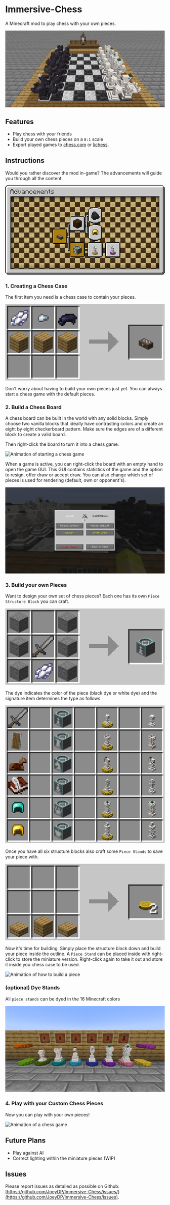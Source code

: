 # Immersive-Chess
A Minecraft mod to play chess with your own pieces.

![ImmersiveChess](https://raw.githubusercontent.com/JoeyDP/Immersive-Chess/main/docs/board_overview_banner.png)

## Features
- Play chess with your friends
- Build your own chess pieces on a `8:1` scale
- Export played games to [chess.com](https://www.chess.com/analysis?tab=analysis/) or [lichess](https://lichess.org/paste).

## Instructions

Would you rather discover the mod in-game? The advancements will guide you through all the content.

![Advancements](https://raw.githubusercontent.com/JoeyDP/Immersive-Chess/main/docs/advancements.png)


### 1. Creating a Chess Case

The first item you need is a chess case to contain your pieces.

![Crafting recipe of chess case](https://raw.githubusercontent.com/JoeyDP/Immersive-Chess/main/docs/crafting_case.png)

Don't worry about having to build your own pieces just yet. You can always start a chess game with the default pieces.

### 2. Build a Chess Board

A chess board can be built in the world with any solid blocks. Simply choose two vanilla blocks that ideally have contrasting colors and create an eight by eight checkerboard pattern. Make sure the edges are of a different block to create a valid board.

Then right-click the board to turn it into a chess game.

![Animation of starting a chess game](https://raw.githubusercontent.com/JoeyDP/Immersive-Chess/main/docs/start.gif?raw=true)

When a game is active, you can right-click the board with an empty hand to open the game GUI. This GUI contains statistics of the game and the option to resign, offer draw or accept draw. You can also change which set of pieces is used for rendering (default, own or opponent's).

![The in-game GUI](https://raw.githubusercontent.com/JoeyDP/Immersive-Chess/main/docs/game_gui.png)

### 3. Build your own Pieces

Want to design your own set of chess pieces? Each one has its own `Piece Structure Block` you can craft.

![Crafting recipes of piece structure blocks](https://raw.githubusercontent.com/JoeyDP/Immersive-Chess/main/docs/crafting_pieces.gif?raw=true)

The dye indicates the color of the piece (black dye or white dye) and the signature item determines the type as follows

![Overview of crafting ingredients](https://raw.githubusercontent.com/JoeyDP/Immersive-Chess/main/docs/overview_pieces.png)

Once you have all six structure blocks also craft some `Piece Stands` to save your piece with.

![Crafting recipe of piece stand](https://raw.githubusercontent.com/JoeyDP/Immersive-Chess/main/docs/crafting_stand.png)

Now it's time for building. Simply place the structure block down and build your piece inside the outline. A `Piece Stand` can be placed inside with right-click to store the miniature version. Right-click again to take it out and store it inside you chess case to be used.

![Animation of how to build a piece](https://raw.githubusercontent.com/JoeyDP/Immersive-Chess/main/docs/build_piece.gif?raw=true)


### (optional) Dye Stands 

All `piece stands` can be dyed in the 16 Minecraft colors

![Image of all colors of piece stands](https://raw.githubusercontent.com/JoeyDP/Immersive-Chess/main/docs/stands_colors.png)


### 4. Play with your Custom Chess Pieces

Now you can play with your own pieces!

![Animation of a chess game](https://raw.githubusercontent.com/JoeyDP/Immersive-Chess/main/docs/play.gif?raw=true)


## Future Plans
- Play against AI
- Correct lighting within the miniature pieces (WIP)

## Issues

Please report issues as detailed as possible on Github: [https://github.com/JoeyDP/Immersive-Chess/issues/](https://github.com/JoeyDP/Immersive-Chess/issues).
